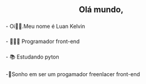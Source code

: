 <br clear="both">

<h2 align="center">Olá mundo,</h2>

###

<p align="left">-  Oi🖐🏻.Meu nome é Luan Kelvin</p>

###

<p align="left">- 👨🏻‍🏭 Programador front-end</p>

###

<p align="left">- 📚 Estudando pyton</p>

###

<p align="left">-🌱Sonho em ser um progamador freenlacer front-end</p>

###
